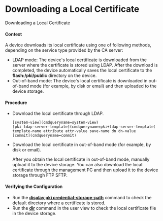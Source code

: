 Downloading a Local Certificate
===============================

Downloading a Local Certificate

#### Context

A device downloads its local certificate using one of following methods, depending on the service type provided by the CA server:

* LDAP mode: The device's local certificate is downloaded from the server where the certificate is stored using LDAP. After the download is completed, the device automatically saves the local certificate to the **flash:/pki/public** directory on the device.
* Out-of-band mode: The device's local certificate is downloaded in out-of-band mode (for example, by disk or email) and then uploaded to the device storage.


#### Procedure

* Download the local certificate through LDAP.
  
  
  ```
  [system-view](cmdqueryname=system-view)
  [pki ldap-server-template](cmdqueryname=pki+ldap-server-template) template-name attribute attr-value save-name dn dn-value
  [commit](cmdqueryname=commit)
  ```
* Download the local certificate in out-of-band mode (for example, by disk or email).
  
  
  
  After you obtain the local certificate in out-of-band mode, manually upload it to the device storage. You can also download the local certificate through the management PC and then upload it to the device storage through FTP SFTP.

#### Verifying the Configuration

* Run the [**display pki credential-storage-path**](cmdqueryname=display+pki+credential-storage-path) command to check the default directory where a certificate is stored.
* Run the [**dir**](cmdqueryname=dir) command in the user view to check the local certificate file in the device storage.